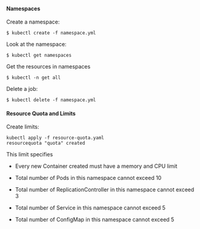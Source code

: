 #### Namespaces

Create a namespace:

`$ kubectl create -f namespace.yml`

Look at the namespace:

`$ kubectl get namespaces`

Get the resources in namespaces

`$ kubectl -n get all`

Delete a job:

`$ kubectl delete -f namespace.yml`

#### Resource Quota and Limits


Create limits:
```
kubectl apply -f resource-quota.yaml
resourcequota "quota" created
```

This limit specifies

* Every new Container created must have a memory and CPU limit

* Total number of Pods in this namespace cannot exceed 10

* Total number of ReplicationController in this namespace cannot exceed 3

* Total number of Service in this namespace cannot exceed 5

* Total number of ConfigMap in this namespace cannot exceed 5